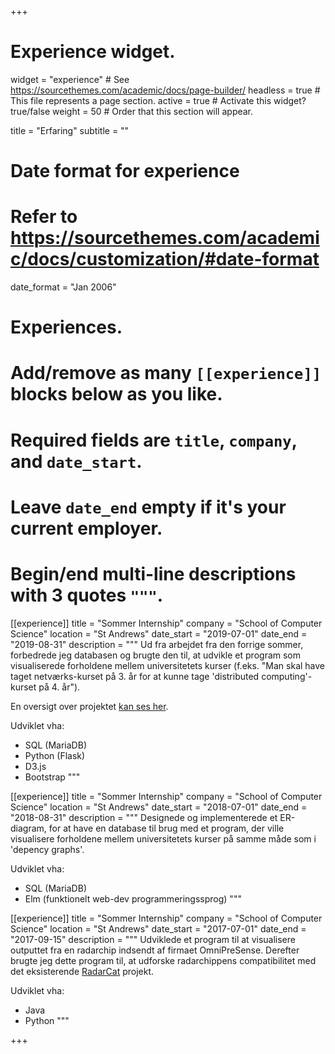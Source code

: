 +++
# Experience widget.
widget = "experience"  # See https://sourcethemes.com/academic/docs/page-builder/
headless = true  # This file represents a page section.
active = true  # Activate this widget? true/false
weight = 50  # Order that this section will appear.

title = "Erfaring"
subtitle = ""

# Date format for experience
#   Refer to https://sourcethemes.com/academic/docs/customization/#date-format
date_format = "Jan 2006"

# Experiences.
#   Add/remove as many `[[experience]]` blocks below as you like.
#   Required fields are `title`, `company`, and `date_start`.
#   Leave `date_end` empty if it's your current employer.
#   Begin/end multi-line descriptions with 3 quotes `"""`.
[[experience]]
  title = "Sommer Internship"
  company = "School of Computer Science"
  location = "St Andrews"
  date_start = "2019-07-01"
  date_end = "2019-08-31"
  description = """
  Ud fra arbejdet fra den forrige sommer, forbedrede jeg databasen og brugte den
  til, at udvikle et program som visualiserede forholdene mellem universitetets
  kurser (f.eks. "Man skal have taget netværks-kurset på 3. år for at kunne tage
  'distributed computing'-kurset på 4. år").

  En oversigt over projektet [kan ses her](project/uosta-module-vis/).

  Udviklet vha:

  * SQL (MariaDB)
  * Python (Flask)
  * D3.js
  * Bootstrap
  """

[[experience]]
  title = "Sommer Internship"
  company = "School of Computer Science"
  location = "St Andrews"
  date_start = "2018-07-01"
  date_end = "2018-08-31"
  description = """
  Designede og implementerede et ER-diagram, for at have en database til brug
  med et program, der ville visualisere forholdene mellem universitetets kurser
  på samme måde som i 'depency graphs'.

  Udviklet vha:

  * SQL (MariaDB)
  * Elm (funktionelt web-dev programmeringssprog)
  """

[[experience]]
  title = "Sommer Internship"
  company = "School of Computer Science"
  location = "St Andrews"
  date_start = "2017-07-01"
  date_end = "2017-09-15"
  description = """
  Udviklede et program til at visualisere outputtet fra en radarchip indsendt af
  firmaet OmniPreSense. Derefter brugte jeg dette program til, at udforske
  radarchippens compatibilitet med det eksisterende 
  [RadarCat](https://sachi.cs.st-andrews.ac.uk/research/interaction/radarcat-exploits-googles-soli-radar-sensor-for-object-and-material-recognition/)
  projekt.

  Udviklet vha:
  
  * Java
  * Python
  """

+++
